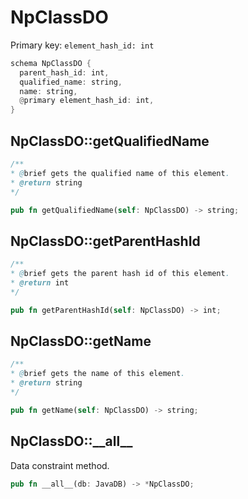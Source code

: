 # NpClassDO

Primary key: `element_hash_id: int`

```rust
schema NpClassDO {
  parent_hash_id: int,
  qualified_name: string,
  name: string,
  @primary element_hash_id: int,
}
```
## NpClassDO::getQualifiedName

```java
/**
* @brief gets the qualified name of this element.
* @return string
*/
```
```rust
pub fn getQualifiedName(self: NpClassDO) -> string;
```
## NpClassDO::getParentHashId

```java
/**
* @brief gets the parent hash id of this element.
* @return int
*/
```
```rust
pub fn getParentHashId(self: NpClassDO) -> int;
```
## NpClassDO::getName

```java
/**
* @brief gets the name of this element.
* @return string
*/
```
```rust
pub fn getName(self: NpClassDO) -> string;
```
## NpClassDO::\_\_all\_\_

Data constraint method.

```rust
pub fn __all__(db: JavaDB) -> *NpClassDO;
```
